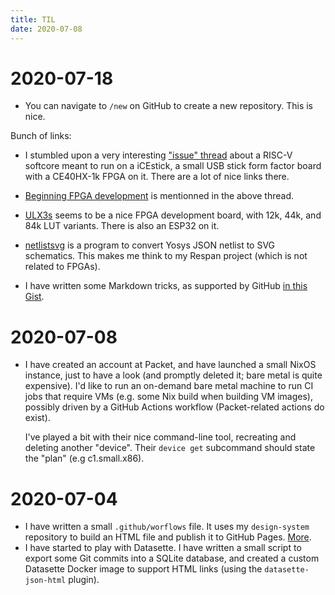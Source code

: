 ```yaml
---
title: TIL
date: 2020-07-08
---
```


# 2020-07-18

- You can navigate to `/new` on GitHub to create a new repository. This is
  nice.

Bunch of links:

- I stumbled upon a very interesting ["issue"
  thread](https://github.com/BrunoLevy/learn-fpga/issues/1) about a RISC-V
  softcore meant to run on a iCEstick, a small USB stick form factor board with a
  CE40HX-1k FPGA on it. There are a lot of nice links there.
- [Beginning FPGA
  development](https://www.mattvenn.net/2017/11/05/beginning-fpga/) is
  mentionned in the above thread.
- [ULX3s](https://www.crowdsupply.com/radiona/ulx3s) seems to be a nice FPGA
  development board, with 12k, 44k, and 84k LUT variants. There is also an
  ESP32 on it.
- [netlistsvg](https://github.com/nturley/netlistsvg) is a program to convert
  Yosys JSON netlist to SVG schematics. This makes me think to my Respan
  project (which is not related to FPGAs).

- I have written some Markdown tricks, as supported by GitHub [in this
  Gist](https://gist.github.com/noteed/54456694d7d778bbc2f7a2e7946755e9).

# 2020-07-08

- I have created an account at Packet, and have launched a small NixOS
  instance, just to have a look (and promptly deleted it; bare metal is quite
  expensive). I'd like to run an on-demand bare metal machine to run CI jobs
  that require VMs (e.g. some Nix build when building VM images), possibly
  driven by a GitHub Actions workflow (Packet-related actions do exist).

  I've played a bit with their nice command-line tool, recreating and deleting
  another "device". Their `device get` subcommand should state the "plan" (e.g
  c1.small.x86).

# 2020-07-04

- I have written a small `.github/worflows` file. It uses my `design-system`
  repository to build an HTML file and publish it to GitHub Pages.
  [More](https://github.com/noteed/actions).
- I have started to play with Datasette. I have written a small script to
  export some Git commits into a SQLite database, and created a custom
  Datasette Docker image to support HTML links (using the `datasette-json-html`
  plugin). 
